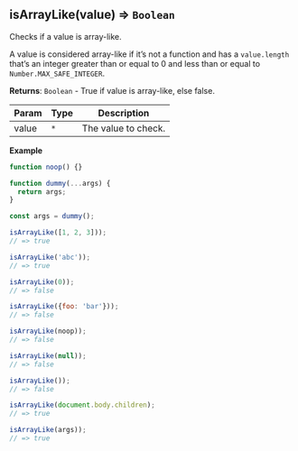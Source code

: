 <a name="isArrayLike"></a>

## isArrayLike(value) ⇒ <code>Boolean</code>
Checks if a value is array-like.

A value is considered array-like if it’s not a function and has a `value.length` that’s an
integer greater than or equal to 0 and less than or equal to `Number.MAX_SAFE_INTEGER`.

**Returns**: <code>Boolean</code> - True if value is array-like, else false.  

| Param | Type | Description |
| --- | --- | --- |
| value | <code>\*</code> | The value to check. |

**Example**  
```js
function noop() {}

function dummy(...args) {
  return args;
}

const args = dummy();

isArrayLike([1, 2, 3]));
// => true

isArrayLike('abc'));
// => true

isArrayLike(0));
// => false

isArrayLike({foo: 'bar'}));
// => false

isArrayLike(noop));
// => false

isArrayLike(null));
// => false

isArrayLike());
// => false

isArrayLike(document.body.children);
// => true

isArrayLike(args));
// => true
```
